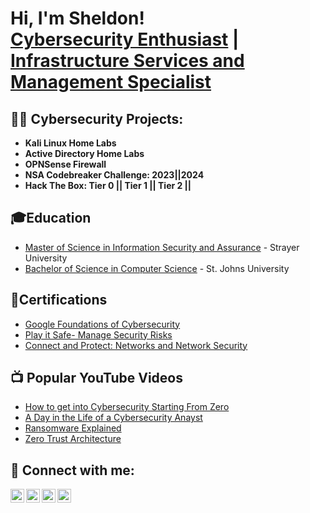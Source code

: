 <h1>Hi, I'm Sheldon! <br/><a href="https://github.com/lorcoom7">Cybersecurity Enthusiast</a> | <a href="https://www.linkedin.com/in/sheldon-brown-cybersecurity/">Infrastructure Services and Management Specialist</a></h1>

<h2>👨‍💻 Cybersecurity Projects:</h2>

- <b>Kali Linux Home Labs </b>
- <b>Active Directory Home Labs </b>
- <b>OPNSense Firewall </b>
- <b>NSA Codebreaker Challenge: 2023||2024 </b>
- <b>Hack The Box: Tier 0 || Tier 1 || Tier 2 ||</b>


<h2>🎓Education</h2>
 
  - [Master of Science in Information Security and Assurance](https://github.com/lorcoom7/MSISA/blob/main/Masters%20Degree.pdf) - Strayer University 
  - [Bachelor of Science in Computer Science](https://github.com/lorcoom7/Computer-Science/blob/main/Bachelor%20Degree_1.pdf) - St. Johns University 

<h2>📜Certifications</h2>
 
 - [Google Foundations of Cybersecurity](https://coursera.org/share/65d0a2d4d790ab54becd7f17b041d947)
 - [Play it Safe- Manage Security Risks](https://www.coursera.org/account/accomplishments/verify/XG0LAN5NTOJB)
 - [Connect and Protect: Networks and Network Security](https://coursera.org/share/d20125df02038f1a2d0211e9d6e74d80)
<h2>📺 Popular YouTube Videos</h2>

- [How to get into Cybersecurity Starting From Zero](https://youtu.be/OeNk_gNPOmA?si=beZsQcoKc56YstMg)
- [A Day in the Life of a Cybersecurity Anayst](https://youtube.com/shorts/j4ouExqE0PU?si=gKpxvygaCfTmkM0C)
- [Ransomware Explained](https://youtube.com/shorts/1vh1m4qTTMw?si=xg03cpJ8NP1o5Xha)
- [Zero Trust Architecture](https://youtu.be/ib6i68OaCMg?si=tRSj7AltWKlljtCx)

<h2> 🤳 Connect with me:</h2>

[<img align="left" alt="sheldonthecyberguy | YouTube" width="22px" src="https://cdn.jsdelivr.net/npm/simple-icons@v3/icons/youtube.svg" />][youtube]
[<img align="left" alt=" sheldonthecyberguy | Twitter" width="22px" src="https://cdn.jsdelivr.net/npm/simple-icons@v3/icons/twitter.svg" />][twitter]
[<img align="left" alt="sheldonthecyberguy| LinkedIn" width="22px" src="https://cdn.jsdelivr.net/npm/simple-icons@v3/icons/linkedin.svg" />][linkedin]
[<img align="left" alt="sheldonthecyberguy | Instagram" width="22px" src="https://cdn.jsdelivr.net/npm/simple-icons@v3/icons/instagram.svg" />][instagram]

[twitter]: https://twitter.com/
[youtube]: https://www.youtube.com/watch?v=AbGmlCRLBbI
[instagram]: https://www.instagram.com/
[linkedin]: https://www.linkedin.com/in/sheldon-brown-cybersecurity

<!--
**sheldonthecyberguy/sheldonthecyberguy** is a ✨ _special_ ✨ repository because its `README.md` (this file) appears on your GitHub profile.

Here are some ideas to get you started:

- 🔭 I’m currently working on ...
- 🌱 I’m currently learning ...
- 👯 I’m looking to collaborate on ...
- 🤔 I’m looking for help with ...
- 💬 Ask me about ...
- 📫 How to reach me: ...
- 😄 Pronouns: ...
- ⚡ Fun fact: ...
-->
